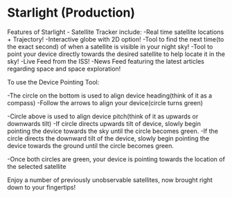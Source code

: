 # Starlight (Production)

Features of Starlight - Satellite Tracker include:
-Real time satellite locations + Trajectory!
-Interactive globe with 2D option!
-Tool to find the next time(to the exact second) of when a satellite is visible in your night sky!
-Tool to point your device directly towards the desired satellite to help locate it in the sky!
-Live Feed from the ISS!
-News Feed featuring the latest articles regarding space and space exploration!

To use the Device Pointing Tool:

-The circle on the bottom is used to align device heading(think of it as a compass)
-Follow the arrows to align your device(circle turns green)

-Circle above is used to align device pitch(think of it as upwards or downwards tilt)
-If circle directs upwards tilt of device, slowly begin pointing the device
towards the sky until the circle becomes green.
-If the circle directs the downward tilt of the device, slowly begin pointing the device
towards the ground until the circle becomes green.

-Once both circles are green, your device is pointing towards the location of the selected satellite

Enjoy a number of previously unobservable satellites, now brought right down to your fingertips!
